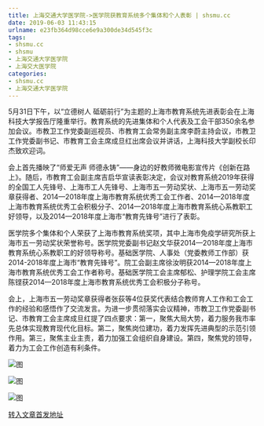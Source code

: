 ```yaml
---
title: 上海交通大学医学院->医学院获教育系统多个集体和个人表彰 | shsmu.cc
date: 2019-06-03 11:43:15
urlname: e23fb364d98cce6e9a300de34d545f3c
tags: 
- shsmu.cc
- shsmu
- 上海交通大学医学院
- 上海交大医学院
categories:
- shsmu.cc
- 上海交通大学医学院
---
```



5月31日下午，以“立德树人 砥砺前行”为主题的上海市教育系统先进表彰会在上海科技大学报告厅隆重举行。教育系统的先进集体和个人代表及工会干部350余名参加会议。市教卫工作党委副巡视员、市教育工会常务副主席李蔚主持会议，市教卫工作党委副书记、市教育工会主席成旦红出席会议并讲话，上海科技大学副校长印杰致欢迎词。

会上首先播映了“师爱无声 师德永铸”——身边的好教师微电影宣传片《创新在路上》。随后，市教育工会副主席吉启华宣读表彰决定，会议对教育系统2019年获得的全国工人先锋号、上海市工人先锋号、上海市五一劳动奖状、上海市五一劳动奖章获得者、2014—2018年度上海市教育系统优秀工会工作者、2014—2018年度上海市教育系统优秀工会积极分子、2014—2018年度上海市教育系统心系教职工好领导，以及2014—2018年度上海市“教育先锋号”进行了表彰。

医学院多个集体和个人荣获了上海市教育系统奖项，其中上海市免疫学研究所获上海市五一劳动奖状荣誉称号。医学院党委副书记赵文华获2014—2018年度上海市教育系统心系教职工的好领导称号。基础医学院、人事处（党委教师工作部）获2014-2018年度上海市“教育先锋号”。院工会副主席徐汝明获2014—2018年度上海市教育系统优秀工会工作者称号。基础医学院工会主席郁松、护理学院工会主席陈铿获2014—2018年度上海市教育系统优秀工会积极分子称号。

会上，上海市五一劳动奖章获得者张荻等4位获奖代表结合教师育人工作和工会工作的经验和感悟作了交流发言。为进一步贯彻落实会议精神，市教卫工作党委副书记、市教育工会主席成旦红提了四点要求：第一，聚焦大局大势，着力服务我市率先总体实现教育现代化目标。第二，聚焦岗位建功，着力发挥先进典型的示范引领作用。第三，聚焦主业主责，着力加强工会组织自身建设。第四，聚焦党的领导，着力为工会工作创造有利条件。



![图](https://www.shsmu.edu.cn/__local/0/5B/8E/7F4531772E7C5D83F5CFF8F1863_2157FF2B_D7C0.jpg)

![图](https://www.shsmu.edu.cn/__local/6/22/B6/898C7CAF8A2A73CD100ECAD0997_D36B6CC0_CCD2.jpg)

![图](https://www.shsmu.edu.cn/__local/6/55/04/2080BA9CC058605DA3650D01B03_0189A187_3032F.jpg)

[转入文章首发地址](https://www.shsmu.edu.cn/news/info/1002/16547.htm)